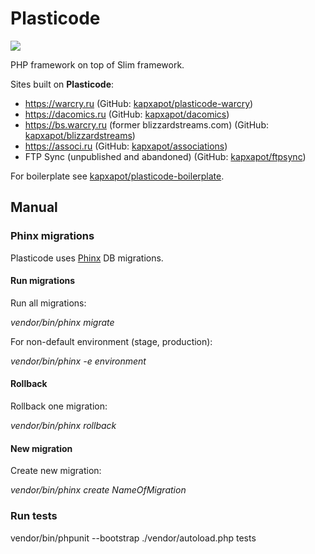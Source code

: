 # Plasticode

[![](https://travis-ci.com/kapxapot/plasticode.svg?branch=master)](https://travis-ci.com/kapxapot/plasticode)

PHP framework on top of Slim framework.

Sites built on **Plasticode**:

- https://warcry.ru (GitHub: [kapxapot/plasticode-warcry](https://github.com/kapxapot/plasticode-warcry))
- https://dacomics.ru (GitHub: [kapxapot/dacomics](https://github.com/kapxapot/dacomics))
- https://bs.warcry.ru (former blizzardstreams.com) (GitHub: [kapxapot/blizzardstreams](https://github.com/kapxapot/blizzardstreams))
- https://associ.ru (GitHub: [kapxapot/associations](https://github.com/kapxapot/associations))
- FTP Sync (unpublished and abandoned) (GitHub: [kapxapot/ftpsync](https://github.com/kapxapot/ftpsync))

For boilerplate see [kapxapot/plasticode-boilerplate](https://github.com/kapxapot/plasticode-boilerplate).

## Manual

### Phinx migrations

Plasticode uses [Phinx](http://docs.phinx.org) DB migrations.

#### Run migrations

Run all migrations:

*vendor/bin/phinx migrate*

For non-default environment (stage, production):

*vendor/bin/phinx -e environment*

#### Rollback

Rollback one migration:

*vendor/bin/phinx rollback*

#### New migration

Create new migration:

*vendor/bin/phinx create NameOfMigration*

### Run tests

vendor/bin/phpunit --bootstrap ./vendor/autoload.php tests
